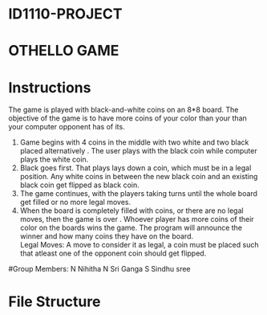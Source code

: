 # ID1110-PROJECT

# OTHELLO GAME

# Instructions
The game is played with black-and-white coins on an 8*8 board. The objective of the game is to have more coins of your color than your than your computer opponent has of its.
  1. Game begins with 4 coins in the middle with two white and two black placed alternatively . The user plays with the black coin while computer plays the white coin.
  2. Black goes first. That plays lays down a coin, which must be in a legal position. Any white coins in between the new black coin and an existing black coin get flipped as black coin.
  3. The game continues, with the players taking turns until the whole board get filled or no more legal moves.
  4. When the board is completely filled with coins, or there are no legal moves, then the game is over . Whoever player has more coins of their color on the boards wins the game. The program will announce the winner and how many coins they have on the board.<br>
Legal Moves:
   A move to consider it as legal, a coin must be placed such that atleast one of the opponent coin should get flipped.

#Group Members:
N Nihitha
N Sri Ganga
S Sindhu sree

# File Structure
